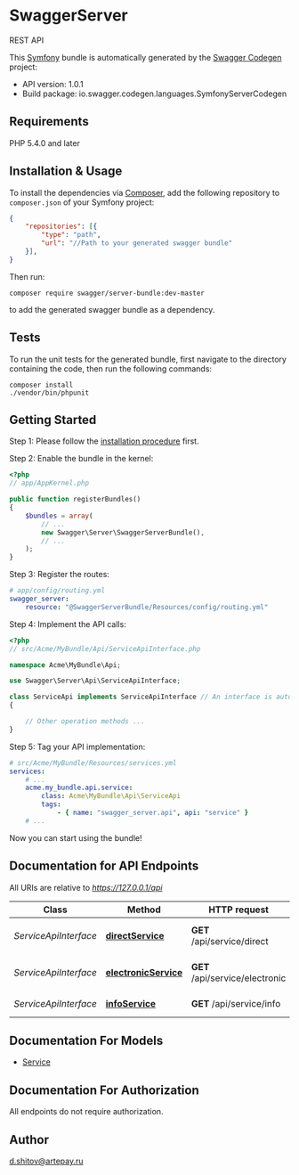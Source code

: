 # SwaggerServer
REST API

This [Symfony](https://symfony.com/) bundle is automatically generated by the [Swagger Codegen](https://github.com/swagger-api/swagger-codegen) project:

- API version: 1.0.1
- Build package: io.swagger.codegen.languages.SymfonyServerCodegen

## Requirements

PHP 5.4.0 and later

## Installation & Usage

To install the dependencies via [Composer](http://getcomposer.org/), add the following repository to `composer.json` of your Symfony project:

```json
{
    "repositories": [{
        "type": "path",
        "url": "//Path to your generated swagger bundle"
    }],
}
```

Then run:

```
composer require swagger/server-bundle:dev-master
```

to add the generated swagger bundle as a dependency.

## Tests

To run the unit tests for the generated bundle, first navigate to the directory containing the code, then run the following commands:

```
composer install
./vendor/bin/phpunit
```


## Getting Started

Step 1: Please follow the [installation procedure](#installation--usage) first.

Step 2: Enable the bundle in the kernel:

```php
<?php
// app/AppKernel.php

public function registerBundles()
{
    $bundles = array(
        // ...
        new Swagger\Server\SwaggerServerBundle(),
        // ...
    );
}
```

Step 3: Register the routes:

```yaml
# app/config/routing.yml
swagger_server:
    resource: "@SwaggerServerBundle/Resources/config/routing.yml"
```

Step 4: Implement the API calls:

```php
<?php
// src/Acme/MyBundle/Api/ServiceApiInterface.php

namespace Acme\MyBundle\Api;

use Swagger\Server\Api\ServiceApiInterface;

class ServiceApi implements ServiceApiInterface // An interface is autogenerated
{

    // Other operation methods ...
}
```

Step 5: Tag your API implementation:

```yaml
# src/Acme/MyBundle/Resources/services.yml
services:
    # ...
    acme.my_bundle.api.service:
        class: Acme\MyBundle\Api\ServiceApi
        tags:
            - { name: "swagger_server.api", api: "service" }
    # ...
```

Now you can start using the bundle!


## Documentation for API Endpoints

All URIs are relative to *https://127.0.0.1/api*

Class | Method | HTTP request | Description
------------ | ------------- | ------------- | -------------
*ServiceApiInterface* | [**directService**](Resources/docs/Api/ServiceApiInterface.md#directservice) | **GET** /api/service/direct | Service type - direct
*ServiceApiInterface* | [**electronicService**](Resources/docs/Api/ServiceApiInterface.md#electronicservice) | **GET** /api/service/electronic | Service type - electronic
*ServiceApiInterface* | [**infoService**](Resources/docs/Api/ServiceApiInterface.md#infoservice) | **GET** /api/service/info | Service information


## Documentation For Models

 - [Service](Resources/docs/Model/Service.md)


## Documentation For Authorization

 All endpoints do not require authorization.


## Author

d.shitov@artepay.ru


